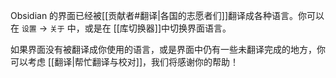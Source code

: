 Obsidian 的界面已经被[[贡献者#翻译|各国的志愿者们]]翻译成各种语言。你可以在 `设置` → `关于` 中，或是在 [[库切换器]]中切换界面语言。

如果界面没有被翻译成你使用的语言，或是界面中仍有一些未翻译完成的地方，你可以考虑 [[翻译|帮忙翻译与校对]]，我们将感谢你的帮助！